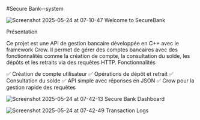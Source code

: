 #Secure Bank--system

![Screenshot 2025-05-24 at 07-10-47 Welcome to SecureBank](https://github.com/user-attachments/assets/8492fb83-6573-45ae-af38-4cbf65cb962a)

Présentation

Ce projet est une API de gestion bancaire développée en C++ avec le framework Crow. Il permet de gérer des comptes bancaires avec des fonctionnalités comme la création de compte, la consultation du solde, les dépôts et les retraits via des requêtes HTTP.
Fonctionnalités

✅ Création de compte utilisateur ✅ Opérations de dépôt et retrait ✅ Consultation du solde ✅ API simple avec réponses en JSON ✅ Crow pour la gestion rapide des requêtes

![Screenshot 2025-05-24 at 07-42-13 Secure Bank Dashboard](https://github.com/user-attachments/assets/8ec90291-df8d-4013-a6e4-ea7997525ffc)



![Screenshot 2025-05-24 at 07-42-49 Transaction Logs](https://github.com/user-attachments/assets/d267a600-f6a0-4070-a678-127ecc35bc1e)
